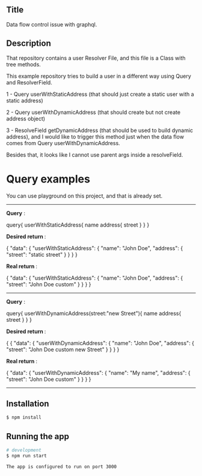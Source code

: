 ## Title

Data flow control issue with graphql.

## Description

That repository contains a user Resolver File, and this file is a Class with tree methods.

This example repository tries to build a user in a different way using Query and ResolverField.

1 - Query userWithStaticAddress (that should just create a static user with a static address)

2 - Query userWithDynamicAddress (that should create but not create address object)

3 - ResolveField getDynamicAddress (that should be used to build dynamic address), and I would like to trigger this
method just when the data flow comes from Query userWithDynamicAddress.

Besides that, it looks like I cannot use parent args inside a resolveField.

# Query examples

You can use playground on this project, and that is already set.

-------------------------------------------------------

<b>Query</b> :

query{ userWithStaticAddress{ name address{ street } } }

<b>Desired return </b> :

{
"data": {
"userWithStaticAddress": {
"name": "John Doe",
"address": {
"street": "static street"
} } } }

<b>Real return </b> :

{
"data": {
"userWithStaticAddress": {
"name": "John Doe",
"address": {
"street": "John Doe custom"
} } } }

-------------------------------------------------------


<b>Query</b> :

query{ userWithDynamicAddress(street:"new Street"){ name address{ street } } }

<b>Desired return </b> :

{ {
"data": {
"userWithDynamicAddress": {
"name": "John Doe",
"address": {
"street": "John Doe custom new Street"
} } } }

<b>Real return </b> :

{
"data": {
"userWithDynamicAddress": {
"name": "My name",
"address": {
"street": "John Doe custom"
} } } }

-------------------------------------------------------

## Installation

```bash
$ npm install
```

## Running the app

```bash
# development
$ npm run start

The app is configured to run on port 3000
```

